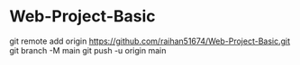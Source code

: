 ﻿# Web-Project-Basic
 git remote add origin https://github.com/raihan51674/Web-Project-Basic.git
git branch -M main
git push -u origin main
